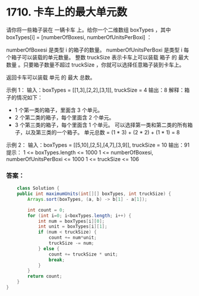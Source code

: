 # 1710. 卡车上的最大单元数  

请你将一些箱子装在 一辆卡车 上。给你一个二维数组 boxTypes ，其中 boxTypes[i] = [numberOfBoxesi, numberOfUnitsPerBoxi] ：

numberOfBoxesi 是类型 i 的箱子的数量。
numberOfUnitsPerBoxi 是类型 i 每个箱子可以装载的单元数量。
整数 truckSize 表示卡车上可以装载 箱子 的 最大数量 。只要箱子数量不超过 truckSize ，你就可以选择任意箱子装到卡车上。

返回卡车可以装载 单元 的 最大 总数。

示例 1：
输入：boxTypes = [[1,3],[2,2],[3,1]], truckSize = 4
输出：8
解释：箱子的情况如下：
- 1 个第一类的箱子，里面含 3 个单元。
- 2 个第二类的箱子，每个里面含 2 个单元。
- 3 个第三类的箱子，每个里面含 1 个单元。
可以选择第一类和第二类的所有箱子，以及第三类的一个箱子。
单元总数 = (1 * 3) + (2 * 2) + (1 * 1) = 8

示例 2：
输入：boxTypes = [[5,10],[2,5],[4,7],[3,9]], truckSize = 10
输出：91
 
提示：
1 <= boxTypes.length <= 1000
1 <= numberOfBoxesi, numberOfUnitsPerBoxi <= 1000
1 <= truckSize <= 106


### 答案：
```java
    class Solution {
    public int maximumUnits(int[][] boxTypes, int truckSize) {
        Arrays.sort(boxTypes, (a, b) -> b[1] - a[1]);

        int count = 0;
        for (int i=0; i<boxTypes.length; i++) {
            int num = boxTypes[i][0];
            int unit = boxTypes[i][1];
            if (num < truckSize) {
                count += num*unit;
                truckSize -= num;
            } else {
                count += truckSize * unit;
                break;
            }
        }
        return count;
    }
}
```
